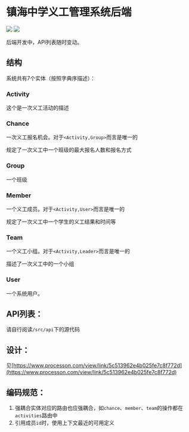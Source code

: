 # 镇海中学义工管理系统后端
![](https://img.shields.io/github/license/ZhangZisu/zvms.svg?style=flat-square)
![](https://img.shields.io/github/tag/ZhangZisu/zvms.svg?style=flat-square)

后端开发中，API列表随时变动。

## 结构

系统共有7个实体（按照字典序描述）：
### Activity
这个是一次义工活动的描述

### Chance
一次义工报名机会。对于`<Activity,Group>`而言是唯一的

规定了一次义工中一个班级的最大报名人数和报名方式

### Group
一个班级

### Member
一个义工成员。对于`<Activity,User>`而言是唯一的

规定了一次义工中一个学生的义工结果和时间等

### Team
一个义工小组。对于`<Activity,Leader>`而言是唯一的

描述了一次义工中的一个小组


### User
一个系统用户。

## API列表：
请自行阅读`/src/api`下的源代码

## 设计：
见[https://www.processon.com/view/link/5c513962e4b025fe7c8f772d](https://www.processon.com/view/link/5c513962e4b025fe7c8f772d)

## 编码规范：
1. 强耦合实体对应的路由也应强耦合，如`chance`、`member`、`team`的操作都在`activities`路由中
2. 引用成员`id`时，使用上下文最近的可用定义
